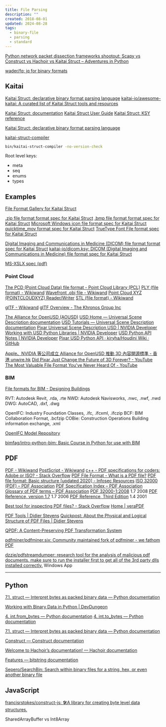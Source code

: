 ```yaml
---
title: File Parsing
description: ""
created: 2018-08-01
updated: 2024-08-28
tags:
  - binary-file
  - parsing
  - standard
---
```


[Python network packet dissection frameworks shootout: Scapy vs Construct vs Hachoir vs Kaitai Struct – Adventures in Python](https://pythonistac.wordpress.com/2017/03/09/python-network-packet-dissection-frameworks-shootout-scapy-vs-construct-vs-hachoir-vs-kaitai-struct/)

[wader/fq: jq for binary formats](https://github.com/wader/fq)

## Kaitai

[Kaitai Struct: declarative binary format parsing language](http://kaitai.io/)
[kaitai-io/awesome-kaitai: A curated list of Kaitai Struct tools and resources](https://github.com/kaitai-io/awesome-kaitai)

[Kaitai Struct: documentation](http://doc.kaitai.io/)
[Kaitai Struct User Guide](http://doc.kaitai.io/user_guide.html)
[Kaitai Struct: KSY reference](http://doc.kaitai.io/ksy_reference.html#ksy-file)

[Kaitai Struct: declarative binary format parsing language](http://kaitai.io/workshop/)

[kaitai-struct-compiler](http://kaitai.io/index.html#download)

```sh
bin/kaitai-struct-compiler -no-version-check
```

Root level keys:

- meta
- seq
- enums
- types

## Examples

[File Format Gallery for Kaitai Struct](http://formats.kaitai.io/)

[.zip file format format spec for Kaitai Struct](http://formats.kaitai.io/zip/index.html)
[.bmp file format format spec for Kaitai Struct](http://formats.kaitai.io/bmp/index.html)
[Microsoft Windows icon file format spec for Kaitai Struct](http://formats.kaitai.io/ico/)
[quicktime_mov format spec for Kaitai Struct](http://formats.kaitai.io/quicktime_mov/index.html)
[TrueType Font File format spec for Kaitai Struct](http://formats.kaitai.io/ttf/index.html)

[Digital Imaging and Communications in Medicine (DICOM) file format format spec for Kaitai Struct](http://formats.kaitai.io/dicom/index.html)
[kaitai-io/dicom.ksy: DICOM (Digital Imaging and Communications in Medicine) file format spec for Kaitai Struct](https://github.com/kaitai-io/dicom.ksy)

[MS-XSLX spec (pdf)](http://download.microsoft.com/download/D/3/3/D334A189-E51B-47FF-B0E8-C0479AFB0E3C/%5BMS-XLSX%5D.pdf)

### Point Cloud

[The PCD (Point Cloud Data) file format - Point Cloud Library (PCL)](http://pointclouds.org/documentation/tutorials/pcd_file_format.php)
[PLY (file format) - Wikiwand](<https://omni.wikiwand.com/en/PLY_(file_format)>)
[Wavefront .obj file - Wikiwand](https://omni.wikiwand.com/en/Wavefront_.obj_file)
[Point Cloud XYZ (POINTCLOUDXYZ) Reader/Writer](https://docs.safe.com/fme/html/FME_Desktop_Documentation/FME_ReadersWriters/pointcloudxyz/pointcloudxyz.htm)
[STL (file format) - Wikiwand](<https://omni.wikiwand.com/en/STL_(file_format)>)

[glTF - Wikiwand](https://omni.wikiwand.com/en/GlTF)
[glTF Overview - The Khronos Group Inc](https://www.khronos.org/gltf/)

[The Alliance for OpenUSD (AOUSD)](https://aousd.org/)
[USD Home — Universal Scene Description documentation](https://openusd.org/release/index.html)
[USD Tutorials — Universal Scene Description documentation](https://openusd.org/release/tut_usd_tutorials.html)
[Pixar Universal Scene Description USD | NVIDIA Developer](https://developer.nvidia.com/usd)
[Working with USD Python Libraries | NVIDIA Developer](https://developer.nvidia.com/usd/tutorials)
[USD Python API Notes | NVIDIA Developer](https://developer.nvidia.com/usd/apinotes)
[Pixar USD Python API · kiryha/Houdini Wiki · GitHub](https://github.com/kiryha/Houdini/wiki/Pixar-USD-Python-API)

[Apple、NVIDIA 等公司成立 Alliance for OpenUSD 推動 3D 內容開源標準 - 香港 unwire.hk](https://unwire.hk/2023/08/02/alliance-for-openusd/game-channel/)
[Did Pixar Just Change the Future of 3D Forever? - YouTube](https://www.youtube.com/watch?v=0zZkE4S06HE)
[The Most Valuable File Format You've Never Heard Of - YouTube](https://www.youtube.com/watch?v=_N--2xOXEN0)

### BIM

[File formats for BIM - Designing Buildings](https://www.designingbuildings.co.uk/wiki/File_formats_for_BIM)

RVT: Autodesk Revit, .rda, .rte
NWD: Autodesk Navisworks, .nwc, .nwf, .nwd
DWG: AutoCAD, .dxf, .dwg

OpenIFC: Industry Foundation Classes, .ifc, .ifcxml, .ifczip
BCF: BIM Collaboration Format, .bcfzip
COBie: Construction Operations Building information exchange, .xml

[OpenIFC Model Repository](https://openifcmodel.cs.auckland.ac.nz/)

[bimfag/intro-python-bim: Basic Course in Python for use with BIM](https://github.com/bimfag/intro-python-bim)

## PDF

[PDF - Wikiwand](https://omni.wikiwand.com/en/PDF)
[PostScript - Wikiwand](https://omni.wikiwand.com/en/PostScript)
[c++ - PDF specifications for coders: Adobe or ISO? - Stack Overflow](https://stackoverflow.com/questions/14111831/pdf-specifications-for-coders-adobe-or-iso)
[PDF File Format - What is a PDF file?](https://docs.fileformat.com/pdf/)
[PDF file format: Basic structure [updated 2020] - Infosec Resources](https://resources.infosecinstitute.com/topic/pdf-file-format-basic-structure/)
[ISO 32000 (PDF) – PDF Association](https://www.pdfa.org/resource/iso-32000-pdf/)
[PDF Specification Index – PDF Association](https://www.pdfa.org/resource/pdf-specification-index/)
[Glossary of PDF terms – PDF Association](https://www.pdfa.org/glossary-of-pdf-terms/)
[PDF 32000-1:2008](https://www.adobe.com/content/dam/acom/en/devnet/pdf/pdfs/PDF32000_2008.pdf) 1.7 2008
[PDF Reference, version 1.7](https://ghostscript.com/~robin/pdf_reference17.pdf) 1.7 2006
[PDF Reference, Third Edition](https://www.adobe.com/content/dam/acom/en/devnet/pdf/pdfs/pdf_reference_archives/PDFReference.pdf) 1.4 2001

[Best tool for inspecting PDF files? - Stack Overflow](https://stackoverflow.com/questions/3549541/best-tool-for-inspecting-pdf-files)
[Home | veraPDF](https://verapdf.org/home/)

[PDF Tools | Didier Stevens](https://blog.didierstevens.com/programs/pdf-tools/)
[Quickpost: About the Physical and Logical Structure of PDF Files | Didier Stevens](https://blog.didierstevens.com/2008/04/09/quickpost-about-the-physical-and-logical-structure-of-pdf-files/)

[QPDF: A Content-Preserving PDF Transformation System](http://qpdf.sourceforge.net/)

[pdfminer/pdfminer.six: Community maintained fork of pdfminer - we fathom PDF](https://github.com/pdfminer/pdfminer.six)

[dzzie/pdfstreamdumper: research tool for the analysis of malicious pdf documents. make sure to run the installer first to get all of the 3rd party dlls installed correctly.](https://github.com/dzzie/pdfstreamdumper) Windows App

---

## Python

[7.1. struct — Interpret bytes as packed binary data — Python documentation](https://docs.python.org/3/library/struct.html)

[Working with Binary Data in Python | DevDungeon](https://www.devdungeon.com/content/working-binary-data-python)

[4. int.from_bytes — Python documentation](https://docs.python.org/3/library/stdtypes.html#int.from_bytes)
[4. int.to_bytes — Python documentation](https://docs.python.org/3/library/stdtypes.html#int.to_bytes)

[7.1. struct — Interpret bytes as packed binary data — Python documentation](https://docs.python.org/3/library/struct.html)

[Construct — Construct documentation](https://construct.readthedocs.io/en/latest/)

[Welcome to Hachoir’s documentation! — Hachoir documentation](http://hachoir.readthedocs.io/en/latest/)

[Features — bitstring documentation](https://pythonhosted.org/bitstring/)

[Sepero/SearchBin: Search within binary files for a string, hex, or even another binary file](https://github.com/Sepero/SearchBin)

## JavaScript

[francisrstokes/construct-js: 🛠️A library for creating byte level data structures.](https://github.com/francisrstokes/construct-js)

SharedArrayBuffer vs Int8Array
